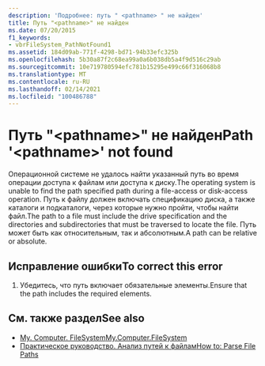 ```yaml
---
description: 'Подробнее: путь " <pathname> " не найден'
title: Путь "<pathname>" не найден
ms.date: 07/20/2015
f1_keywords:
- vbrFileSystem_PathNotFound1
ms.assetid: 184d09ab-771f-4298-bd71-94b33efc325b
ms.openlocfilehash: 5b30a87f2c68ea99a0a6b038db5a4f9d516c29ab
ms.sourcegitcommit: 10e719780594efc781b15295e499c66f316068b8
ms.translationtype: MT
ms.contentlocale: ru-RU
ms.lasthandoff: 02/14/2021
ms.locfileid: "100486788"
---
```

# <a name="path-pathname-not-found"></a><span data-ttu-id="769bd-103">Путь "\<pathname>" не найден</span><span class="sxs-lookup"><span data-stu-id="769bd-103">Path '\<pathname>' not found</span></span>

<span data-ttu-id="769bd-104">Операционной системе не удалось найти указанный путь во время операции доступа к файлам или доступа к диску.</span><span class="sxs-lookup"><span data-stu-id="769bd-104">The operating system is unable to find the path specified path during a file-access or disk-access operation.</span></span> <span data-ttu-id="769bd-105">Путь к файлу должен включать спецификацию диска, а также каталоги и подкаталоги, через которые нужно пройти, чтобы найти файл.</span><span class="sxs-lookup"><span data-stu-id="769bd-105">The path to a file must include the drive specification and the directories and subdirectories that must be traversed to locate the file.</span></span> <span data-ttu-id="769bd-106">Путь может быть как относительным, так и абсолютным.</span><span class="sxs-lookup"><span data-stu-id="769bd-106">A path can be relative or absolute.</span></span>  
  
## <a name="to-correct-this-error"></a><span data-ttu-id="769bd-107">Исправление ошибки</span><span class="sxs-lookup"><span data-stu-id="769bd-107">To correct this error</span></span>  
  
1. <span data-ttu-id="769bd-108">Убедитесь, что путь включает обязательные элементы.</span><span class="sxs-lookup"><span data-stu-id="769bd-108">Ensure that the path includes the required elements.</span></span>  
  
## <a name="see-also"></a><span data-ttu-id="769bd-109">См. также раздел</span><span class="sxs-lookup"><span data-stu-id="769bd-109">See also</span></span>

- [<span data-ttu-id="769bd-110">My. Computer. FileSystem</span><span class="sxs-lookup"><span data-stu-id="769bd-110">My.Computer.FileSystem</span></span>](xref:Microsoft.VisualBasic.FileIO.FileSystem)
- [<span data-ttu-id="769bd-111">Практическое руководство. Анализ путей к файлам</span><span class="sxs-lookup"><span data-stu-id="769bd-111">How to: Parse File Paths</span></span>](../developing-apps/programming/drives-directories-files/how-to-parse-file-paths.md)
